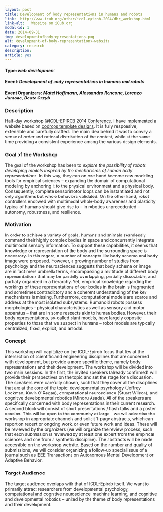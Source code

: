 ```yaml
---
layout: post
title: Development of body representations in humans and robots
link:  http://www.icub.org/other/icdl-epirob-2014/dbr_workshop.html
link-alt:   Website on iCub.org
modal-id: 1
date: 2014-09-01
img: developmentofbodyrepresentations.png
alt: development-of-body-representations-website
category: research
description: 
article: yes
---
```


#### Type: _web development_

#### Event: _Development of body representations in humans and robots_

#### Event Organizers: _Matej Hoffmann, Alessandro Roncone, Lorenzo Jamone, Beata Grzyb_

### Description

Half-day workshop [@ICDL-EPIROB 2014 Conference](http://icdl-epirob.org/).
I have implemented a website based on [codrops template designs](http://tympanus.net/codrops/category/tutorials/). It is fully responsive, extensible and carefully crafted. The main idea behind it was to convey a sense of order and rational distribution of the content, while at the same time providing a consistent experience among the various design elements.

### Goal of the Workshop

The goal of the workshop has been to _explore the possibility of robots developing models inspired by the mechanisms of human body representations_. In this way, they can on one hand become new modeling tools for empirical sciences – expanding the domain of computational modeling by anchoring it to the physical environment and a physical body. Consequently, complete sensorimotor loops can be instantiated and not only algorithms but whole behaviors validated. On the other hand, robot controllers endowed with multimodal whole-body awareness and plasticity typical of humans should give rise to – in robotics unprecedented – autonomy, robustness, and resilience.

### Motivation

In order to achieve a variety of goals, humans and animals seamlessly command their highly complex bodies in space and concurrently integrate multimodal sensory information. To support these capabilities, it seems that knowledge or representation of the body and the surrounding space is necessary. In this regard, a number of concepts like body schema and body image were proposed. However, a growing number of studies from psychology and the neurosciences suggests that body schema or image are in fact mere umbrella terms, encompassing a multitude of different body representations that may be partially overlapping, partially dissociable, and partially organized in a hierarchy. Yet, empirical knowledge regarding the workings of these representations of our bodies in the brain is fragmented and sometimes contradictory and a coherent understanding of the key mechanisms is missing. Furthermore, computational models are scarce and address at the most isolated subsystems. Humanoid robots possess morphologies – physical characteristics as well as sensory and motor apparatus – that are in some respects akin to human bodies. However, their body representations, so-called plant models, have largely opposite properties to those that we suspect in humans – robot models are typically centralized, fixed, explicit, and amodal.

### Concept

This workshop will capitalize on the ICDL-Epirob focus that lies at the intersection of scientific and engineering disciplines that are concerned with development, but provide a more specific theme, namely body representations and their development. The workshop will be divided into two main sessions. In the first, the invited speakers (already confirmed) will provide their perspectives on the topic and set the stage for a discussion. The speakers were carefully chosen, such that they cover all the disciplines that are at the core of the topic: developmental psychology (Jeffrey Lockman, Kevin O'Regan), computational neuroscience (Stuart Wilson), and cognitive developmental robotics (Minoru Asada). All of the speakers are specifically concerned with body representations in their current research. A second block will consist of short presentations / flash talks and a poster session. This will be open to the community at large – we will advertise the workshop in appropriate channels and solicit 1-page abstracts, which can report on recent or ongoing work, or even future work and ideas. These will be reviewed by the organizers (we will organize the review process, such that each submission is reviewed by at least one expert from the empirical sciences and one from a synthetic discipline). The abstracts will be made accessible on the workshop website. Based on the number and quality of submissions, we will consider organizing a follow-up special issue of a journal such as IEEE Transactions on Autonomous Mental Development or Adaptive Behavior. 

### Target Audience

The target audience overlaps with that of ICDL-Epirob itself. We want to primarily attract researchers from developmental psychology, computational and cognitive neuroscience, machine learning, and cognitive and developmental robotics – united by the theme of body representations and their development.